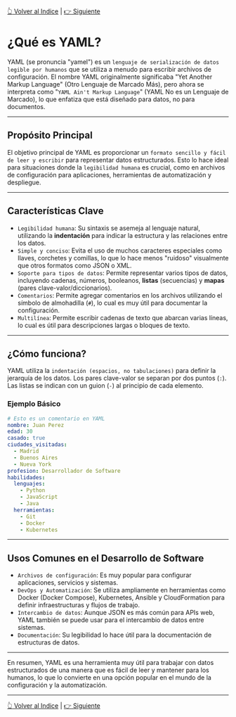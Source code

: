 [:point_up_2: Volver al Indice](README.md) | [:point_right: Siguiente](tiposdedatos.md)

# ¿Qué es YAML?

YAML (se pronuncia "yamel") es un `lenguaje de serialización de datos legible por humanos` que se utiliza a menudo para escribir archivos de configuración. El nombre YAML originalmente significaba "Yet Another Markup Language" (Otro Lenguaje de Marcado Más), pero ahora se interpreta como "`YAML Ain't Markup Language`" (YAML No es un Lenguaje de Marcado), lo que enfatiza que está diseñado para datos, no para documentos.

---

## Propósito Principal

El objetivo principal de YAML es proporcionar un `formato sencillo y fácil de leer y escribir` para representar datos estructurados. Esto lo hace ideal para situaciones donde la `legibilidad humana` es crucial, como en archivos de configuración para aplicaciones, herramientas de automatización y despliegue.

---

## Características Clave

* `Legibilidad humana`: Su sintaxis se asemeja al lenguaje natural, utilizando la **indentación** para indicar la estructura y las relaciones entre los datos.
* `Simple y conciso`: Evita el uso de muchos caracteres especiales como llaves, corchetes y comillas, lo que lo hace menos "ruidoso" visualmente que otros formatos como JSON o XML.
* `Soporte para tipos de datos`: Permite representar varios tipos de datos, incluyendo cadenas, números, booleanos, **listas** (secuencias) y **mapas** (pares clave-valor/diccionarios).
* `Comentarios`: Permite agregar comentarios en los archivos utilizando el símbolo de almohadilla (`#`), lo cual es muy útil para documentar la configuración.
* `Multilínea`: Permite escribir cadenas de texto que abarcan varias líneas, lo cual es útil para descripciones largas o bloques de texto.

---

## ¿Cómo funciona?

YAML utiliza la `indentación (espacios, no tabulaciones)` para definir la jerarquía de los datos. Los pares clave-valor se separan por dos puntos (`:`). Las listas se indican con un guion (`-`) al principio de cada elemento.

### Ejemplo Básico

```yaml
# Esto es un comentario en YAML
nombre: Juan Perez
edad: 30
casado: true
ciudades_visitadas:
  - Madrid
  - Buenos Aires
  - Nueva York
profesion: Desarrollador de Software
habilidades:
  lenguajes:
    - Python
    - JavaScript
    - Java
  herramientas:
    - Git
    - Docker
    - Kubernetes
```

---

## Usos Comunes en el Desarrollo de Software

* `Archivos de configuración`: Es muy popular para configurar aplicaciones, servicios y sistemas.
* `DevOps y Automatización`: Se utiliza ampliamente en herramientas como Docker (Docker Compose), Kubernetes, Ansible y CloudFormation para definir infraestructuras y flujos de trabajo.
* `Intercambio de datos`: Aunque JSON es más común para APIs web, YAML también se puede usar para el intercambio de datos entre sistemas.
* `Documentación`: Su legibilidad lo hace útil para la documentación de estructuras de datos.

---

En resumen, YAML es una herramienta muy útil para trabajar con datos estructurados de una manera que es fácil de leer y mantener para los humanos, lo que lo convierte en una opción popular en el mundo de la configuración y la automatización.

---

[:point_up_2: Volver al Indice](README.md) | [:point_right: Siguiente](tiposdedatos.md)



